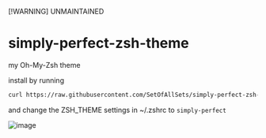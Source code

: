 [!WARNING] UNMAINTAINED

# simply-perfect-zsh-theme
my Oh-My-Zsh theme

install by running
```bash
curl https://raw.githubusercontent.com/SetOfAllSets/simply-perfect-zsh-theme/main/simply-perfect.zsh-theme > ~/.oh-my-zsh/custom/themes/simply-perfect.zsh-theme
```
and change the ZSH_THEME settings in ~/.zshrc to ``simply-perfect``

![image](https://user-images.githubusercontent.com/98566029/215363754-f16153f8-6e60-4002-8a20-c88ba95d145e.png)

